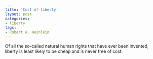 ```yaml
---
title: 'Cost of liberty'
layout: post
categories:
- liberty
tags:
- Robert A. Heinlein
---
```


Of all the so-called natural human rights that have ever been invented, liberty is least likely to be cheap and is never free of cost.